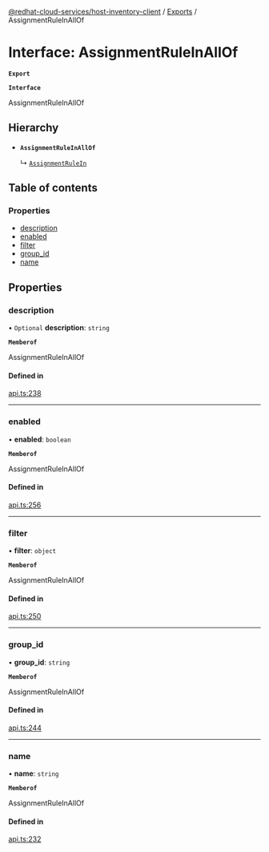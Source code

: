 [@redhat-cloud-services/host-inventory-client](../README.md) / [Exports](../modules.md) / AssignmentRuleInAllOf

# Interface: AssignmentRuleInAllOf

**`Export`**

**`Interface`**

AssignmentRuleInAllOf

## Hierarchy

- **`AssignmentRuleInAllOf`**

  ↳ [`AssignmentRuleIn`](AssignmentRuleIn.md)

## Table of contents

### Properties

- [description](AssignmentRuleInAllOf.md#description)
- [enabled](AssignmentRuleInAllOf.md#enabled)
- [filter](AssignmentRuleInAllOf.md#filter)
- [group\_id](AssignmentRuleInAllOf.md#group_id)
- [name](AssignmentRuleInAllOf.md#name)

## Properties

### description

• `Optional` **description**: `string`

**`Memberof`**

AssignmentRuleInAllOf

#### Defined in

[api.ts:238](https://github.com/RedHatInsights/javascript-clients/blob/master/packages/host-inventory/api.ts#L238)

___

### enabled

• **enabled**: `boolean`

**`Memberof`**

AssignmentRuleInAllOf

#### Defined in

[api.ts:256](https://github.com/RedHatInsights/javascript-clients/blob/master/packages/host-inventory/api.ts#L256)

___

### filter

• **filter**: `object`

**`Memberof`**

AssignmentRuleInAllOf

#### Defined in

[api.ts:250](https://github.com/RedHatInsights/javascript-clients/blob/master/packages/host-inventory/api.ts#L250)

___

### group\_id

• **group\_id**: `string`

**`Memberof`**

AssignmentRuleInAllOf

#### Defined in

[api.ts:244](https://github.com/RedHatInsights/javascript-clients/blob/master/packages/host-inventory/api.ts#L244)

___

### name

• **name**: `string`

**`Memberof`**

AssignmentRuleInAllOf

#### Defined in

[api.ts:232](https://github.com/RedHatInsights/javascript-clients/blob/master/packages/host-inventory/api.ts#L232)
